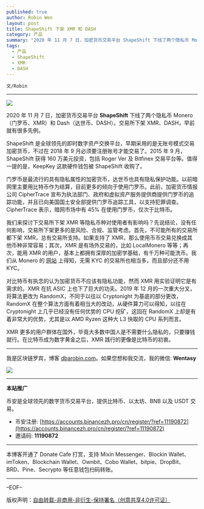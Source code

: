 ```yaml
---
published: true
author: Robin Wen
layout: post
title: ShapeShift 下架 XMR 和 DASH
category: 产品
summary: "2020 年 11 月 7 日，加密货币交易平台 ShapeShift 下线了两个隐私币 Monero（门罗币、XMR）和 Dash（达世币、DASH）。交易所下架 XMR、DASH，早前就有很多先例。ShapeShift 是全球领先的即时数字资产交换平台，早期采用的是无账号模式交易加密货币，不过在 2018 年 9 月必须要注册账号才能交易了。2015 年 9 月，ShapeShift 获得 160 万美元投资，包括 Roger Ver 及 Bitfinex 交易平台等。值得一提的是，KeepKey 这款硬件钱包被 ShapeShift 收购了。XMR 更多的用户群体在国外，毕竟大多数中国人是不需要什么隐私的，只要赚钱就行。在比特币成为数字黄金之后，XMR 践行的更像是比特币的初衷。"
tags:
  - 产品
  - ShapeShift
  - XMR
  - DASH
---
```


`文/Robin`

***

![](https://cdn.dbarobin.com/2ru0lis.png)

2020 年 11 月 7 日，加密货币交易平台 **ShapeShift** 下线了两个隐私币 Monero（门罗币、XMR）和 Dash（达世币、DASH）。交易所下架 XMR、DASH，早前就有很多先例。

ShapeShift 是全球领先的即时数字资产交换平台，早期采用的是无账号模式交易加密货币，不过在 2018 年 9 月必须要注册账号才能交易了。2015 年 9 月，ShapeShift 获得 160 万美元投资，包括 Roger Ver 及 Bitfinex 交易平台等。值得一提的是，KeepKey 这款硬件钱包被 ShapeShift 收购了。

门罗币是最流行的具有隐私属性的加密货币，达世币也具有隐私保护功能。以前暗网里主要用比特币作为结算，目前更多的倾向于使用门罗币。此前，加密货币情报公司 CipherTrace 宣布为执法部门、政府和虚拟资产服务提供商提供门罗币的追踪功能，并且已向美国国土安全部提供门罗币追踪工具，以支持犯罪调查。CipherTrace 表示，暗网市场中有 45% 在使用门罗币，仅次于比特币。

我们来探讨下交易所下架 XMR 等隐私币种对使用者有影响吗？先说结论，没有任何影响，交易所下架更多的是风险、合规、监管考虑。首先，不可能所有的交易所都下架 XMR，总有交易所支持。如果支持了 XMR，那么使用币币交易兑换成其他币种非常容易；其次，XMR 是有场外交易的，比如 LocalMonero 等等；再次，能用 XMR 的用户，基本上都拥有深厚的加密学基础，有千万种可能洗币。我们从 Monero 的 [网站](https://www.getmonero.org/community/merchants/) 上得知，无需 KYC 的交易所也相当多，而且部分还不用 KYC。

对比特币有执念的认为加密货币不应该有隐私功能，然而 XMR 用实验证明它是有需求的。XMR 在抗 ASIC 上也下了巨大的功夫。2019 年 12 月的一次重大分叉，将算法更改为 RandomX，不同于以往以 Cryptonight 为基底的部分更改，RandomX 在整个算法方面有着相当大的改动，从硬件算力可以得知，以往在 Cryptonight 上几乎已经没有任何优势的 CPU 挖矿，这回在 RandomX 上却是有着非常大的优势，尤其是以 AMD Ryzen 这种大 L3 快取的 CPU 系列而言。

XMR 更多的用户群体在国外，毕竟大多数中国人是不需要什么隐私的，只要赚钱就行。在比特币成为数字黄金之后，XMR 践行的更像是比特币的初衷。

***

我是区块链罗宾，博客 [dbarobin.com](https://dbarobin.com/)。如果您想和我交流，我的微信: **Wentasy**

![](https://cdn.dbarobin.com/v4yywe2.png)

***

**本站推广**

币安是全球领先的数字货币交易平台，提供比特币、以太坊、BNB 以及 USDT 交易。

* 币安注册: [https://accounts.binancezh.pro/cn/register/?ref=11190872](https://accounts.binancezh.pro/cn/register/?ref=11190872)
* 邀请码: **11190872**

***

本博客开通了 Donate Cafe 打赏，支持 Mixin Messenger、Blockin Wallet、imToken、Blockchain Wallet、Ownbit、Cobo Wallet、bitpie、DropBit、BRD、Pine、Secrypto 等任意钱包扫码转账。

<center>
    <div class="--donate-button"
         data-button-id="f8b9df0d-af9a-460d-8258-d3f435445075"
    ></div>
</center>

***

–EOF–

版权声明：[自由转载-非商用-非衍生-保持署名（创意共享4.0许可证）](http://creativecommons.org/licenses/by-nc-nd/4.0/deed.zh)